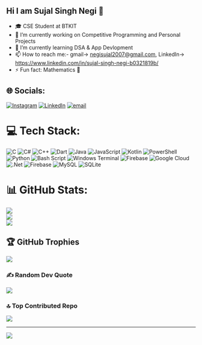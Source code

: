 ## Hi I am Sujal Singh Negi 👋
- 🎓 CSE Student at BTKIT
- 🔭 I’m currently working on Competitive Programming and Personal Projects
- 🌱 I’m currently learning DSA & App Devlopment 
- 📫 How to reach me:- gmail-> negisujal2007@gmail.com, LinkedIn-> https://www.linkedin.com/in/sujal-singh-negi-b0321819b/
- ⚡ Fun fact: Mathematics 💙

  
## 🌐 Socials:
[![Instagram](https://img.shields.io/badge/Instagram-%23E4405F.svg?logo=Instagram&logoColor=white)](https://instagram.com/sujal_suzy) [![LinkedIn](https://img.shields.io/badge/LinkedIn-%230077B5.svg?logo=linkedin&logoColor=white)](https://linkedin.com/in/sujal-singh-negi-b0321819b) [![email](https://img.shields.io/badge/Email-D14836?logo=gmail&logoColor=white)](mailto:negisujal2007@gmail.com) 

# 💻 Tech Stack:
![C](https://img.shields.io/badge/c-%2300599C.svg?style=for-the-badge&logo=c&logoColor=white) ![C#](https://img.shields.io/badge/c%23-%23239120.svg?style=for-the-badge&logo=csharp&logoColor=white) ![C++](https://img.shields.io/badge/c++-%2300599C.svg?style=for-the-badge&logo=c%2B%2B&logoColor=white) ![Dart](https://img.shields.io/badge/dart-%230175C2.svg?style=for-the-badge&logo=dart&logoColor=white) ![Java](https://img.shields.io/badge/java-%23ED8B00.svg?style=for-the-badge&logo=openjdk&logoColor=white) ![JavaScript](https://img.shields.io/badge/javascript-%23323330.svg?style=for-the-badge&logo=javascript&logoColor=%23F7DF1E) ![Kotlin](https://img.shields.io/badge/kotlin-%237F52FF.svg?style=for-the-badge&logo=kotlin&logoColor=white) ![PowerShell](https://img.shields.io/badge/PowerShell-%235391FE.svg?style=for-the-badge&logo=powershell&logoColor=white) ![Python](https://img.shields.io/badge/python-3670A0?style=for-the-badge&logo=python&logoColor=ffdd54) ![Bash Script](https://img.shields.io/badge/bash_script-%23121011.svg?style=for-the-badge&logo=gnu-bash&logoColor=white) ![Windows Terminal](https://img.shields.io/badge/Windows%20Terminal-%234D4D4D.svg?style=for-the-badge&logo=windows-terminal&logoColor=white) ![Firebase](https://img.shields.io/badge/firebase-%23039BE5.svg?style=for-the-badge&logo=firebase) ![Google Cloud](https://img.shields.io/badge/GoogleCloud-%234285F4.svg?style=for-the-badge&logo=google-cloud&logoColor=white) ![.Net](https://img.shields.io/badge/.NET-5C2D91?style=for-the-badge&logo=.net&logoColor=white) ![Firebase](https://img.shields.io/badge/firebase-a08021?style=for-the-badge&logo=firebase&logoColor=ffcd34) ![MySQL](https://img.shields.io/badge/mysql-4479A1.svg?style=for-the-badge&logo=mysql&logoColor=white) ![SQLite](https://img.shields.io/badge/sqlite-%2307405e.svg?style=for-the-badge&logo=sqlite&logoColor=white)
# 📊 GitHub Stats:
![](https://github-readme-stats.vercel.app/api?username=SujalSinghNegi&theme=dark&hide_border=true&include_all_commits=false&count_private=false)<br/>
![](https://nirzak-streak-stats.vercel.app/?user=SujalSinghNegi&theme=dark&hide_border=true)<br/>
![](https://github-readme-stats.vercel.app/api/top-langs/?username=SujalSinghNegi&theme=dark&hide_border=true&include_all_commits=false&count_private=false&layout=compact)

## 🏆 GitHub Trophies
![](https://github-profile-trophy.vercel.app/?username=SujalSinghNegi&theme=radical&no-frame=false&no-bg=true&margin-w=4)

### ✍️ Random Dev Quote
![](https://quotes-github-readme.vercel.app/api?type=horizontal&theme=radical)

### 🔝 Top Contributed Repo
![](https://github-contributor-stats.vercel.app/api?username=SujalSinghNegi&limit=5&theme=dark&combine_all_yearly_contributions=true)

---
[![](https://visitcount.itsvg.in/api?id=SujalSinghNegi&icon=0&color=0)](https://visitcount.itsvg.in)

<!-- Proudly created with GPRM ( https://gprm.itsvg.in ) -->

